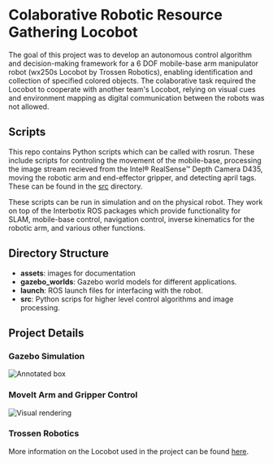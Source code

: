 # Colaborative Robotic Resource Gathering Locobot
The goal of this project was to develop an autonomous control algorithm and decision-making framework for a 6 DOF mobile-base arm manipulator robot (wx250s Locobot by Trossen Robotics), enabling identification and collection of specified colored objects. The colaborative task required the Locobot to cooperate with another team's Locobot, relying on visual cues and environment mapping as digital communication between the robots was not allowed.


## Scripts

This repo contains Python scripts which can be called with rosrun. These include scripts for controling the movement of the mobile-base, processing the image stream recieved from the Intel® RealSense™ Depth Camera D435, moving the robotic arm and end-effector gripper, and detecting april tags. These can be found in the [src](https://github.com/jacobazoulay/locobot/tree/main/src "src") directory.

These scripts can be run in simulation and on the physical robot. They work on top of the Interbotix ROS packages which provide functionality for SLAM, mobile-base control, navigation control, inverse kinematics for the robotic arm, and various other functions.


## Directory Structure

- **assets**: images for documentation
- **gazebo_worlds**: Gazebo world models for different applications.
- **launch**: ROS launch files for interfacing with the robot.
- **src**: Python scrips for higher level control algorithms and image processing.

## Project Details
### Gazebo Simulation
![Annotated box](/assets/images/gazebo-locobot.png)

### MoveIt Arm and Gripper Control
![Visual rendering](/assets/images/rviz_locobot.png)

### Trossen Robotics

More information on the Locobot used in the project can be found [here](https://www.trossenrobotics.com/locobot-wx250-6-degree-of-freedom.aspx "trossen").